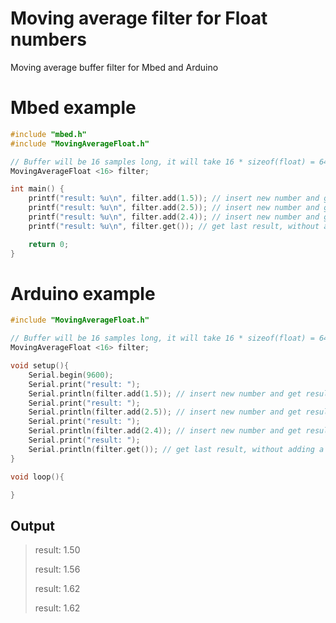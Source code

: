 # Moving average filter for Float numbers
Moving average buffer filter for Mbed and Arduino

# Mbed example
```cpp
#include "mbed.h"
#include "MovingAverageFloat.h"

// Buffer will be 16 samples long, it will take 16 * sizeof(float) = 64 bytes of RAM
MovingAverageFloat <16> filter;

int main() {
    printf("result: %u\n", filter.add(1.5)); // insert new number and get result
    printf("result: %u\n", filter.add(2.5)); // insert new number and get result
    printf("result: %u\n", filter.add(2.4)); // insert new number and get result
    printf("result: %u\n", filter.get()); // get last result, without adding a newone

    return 0;
}
```
# Arduino example
```cpp
#include "MovingAverageFloat.h"

// Buffer will be 16 samples long, it will take 16 * sizeof(float) = 64 bytes of RAM
MovingAverageFloat <16> filter;

void setup(){
    Serial.begin(9600);
    Serial.print("result: ");
    Serial.println(filter.add(1.5)); // insert new number and get result
    Serial.print("result: ");
    Serial.println(filter.add(2.5)); // insert new number and get result
    Serial.print("result: ");
    Serial.println(filter.add(2.4)); // insert new number and get result
    Serial.print("result: ");
    Serial.println(filter.get()); // get last result, without adding a newone
}

void loop(){

}
```

## Output
> result: 1.50
> 
> result: 1.56
> 
> result: 1.62
> 
> result: 1.62
